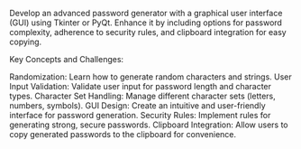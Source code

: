  Develop an advanced password generator with a graphical user interface (GUI) using Tkinter or PyQt. Enhance it by including options for password complexity, adherence to security rules, and clipboard integration for easy copying.



Key Concepts and Challenges:

Randomization: Learn how to generate random characters and strings.
User Input Validation: Validate user input for password length and character types.
Character Set Handling: Manage different character sets (letters, numbers, symbols).
GUI Design: Create an intuitive and user-friendly interface for password generation.
Security Rules: Implement rules for generating strong, secure passwords.
Clipboard Integration: Allow users to copy generated passwords to the clipboard for convenience.
